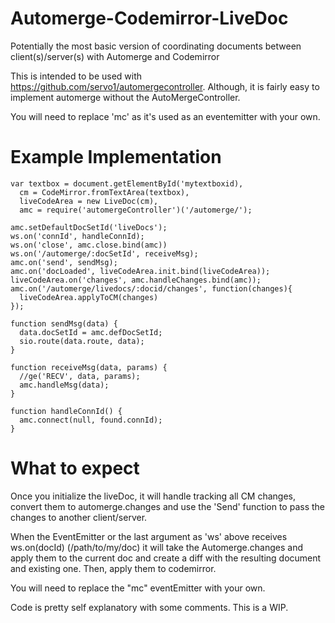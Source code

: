# Automerge-Codemirror-LiveDoc
Potentially the most basic version of coordinating documents between client(s)/server(s) with Automerge and Codemirror

This is intended to be used with https://github.com/servo1/automergecontroller.  Although, it is fairly easy to implement automerge without the AutoMergeController.  

You will need to replace 'mc' as it's used as an eventemitter with your own.

# Example Implementation
```
var textbox = document.getElementById('mytextboxid),
  cm = CodeMirror.fromTextArea(textbox),
  liveCodeArea = new LiveDoc(cm),
  amc = require('automergeController')('/automerge/');

amc.setDefaultDocSetId('liveDocs');
ws.on('connId', handleConnId);
ws.on('close', amc.close.bind(amc))
ws.on('/automerge/:docSetId', receiveMsg);
amc.on('send', sendMsg);
amc.on('docLoaded', liveCodeArea.init.bind(liveCodeArea));
liveCodeArea.on('changes', amc.handleChanges.bind(amc));
amc.on('/automerge/livedocs/:docid/changes', function(changes){
  liveCodeArea.applyToCM(changes)
});

function sendMsg(data) {
  data.docSetId = amc.defDocSetId;
  sio.route(data.route, data);
}

function receiveMsg(data, params) {
  //ge('RECV', data, params);
  amc.handleMsg(data);
}

function handleConnId() {
  amc.connect(null, found.connId);
}
```
#  What to expect
Once you initialize the liveDoc, it will handle tracking all CM changes, convert them to automerge.changes
and use the 'Send' function to pass the changes to another client/server.  

When the EventEmitter or the last argument as 'ws' above receives ws.on(docId) (/path/to/my/doc)
it will take the Automerge.changes and apply them to the current doc and create a diff with the 
resulting document and existing one.  Then, apply them to codemirror.

You will need to replace the "mc" eventEmitter with your own.  

Code is pretty self explanatory with some comments.  This is a WIP.


